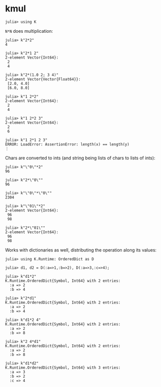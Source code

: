 # kmul

    julia> using K

`N*N` does multiplication:

    julia> k"2*2"
    4

    julia> k"2*1 2"
    2-element Vector{Int64}:
     2
     4

    julia> k"2*(1.0 2; 3 4)"
    2-element Vector{Vector{Float64}}:
     [2.0, 4.0]
     [6.0, 8.0]

    julia> k"1 2*2"
    2-element Vector{Int64}:
     2
     4

    julia> k"1 2*2 3"
    2-element Vector{Int64}:
     2
     6

    julia> k"1 2*1 2 3"
    ERROR: LoadError: AssertionError: length(x) == length(y)
    ⋮

Chars are converted to ints (and string being lists of chars to lists of ints):

    julia> k"\"0\"*2"
    96
    
    julia> k"2*\"0\""
    96

    julia> k"\"0\"*\"0\""
    2304
    
    julia> k"\"01\"*2"
    2-element Vector{Int64}:
     96
     98
    
    julia> k"2*\"01\""
    2-element Vector{Int64}:
     96
     98

Works with dictionaries as well, distributing the operation along its values:

    julia> using K.Runtime: OrderedDict as D

    julia> d1, d2 = D(:a=>1,:b=>2), D(:a=>3,:c=>4);

    julia> k"d1*2"
    K.Runtime.OrderedDict{Symbol, Int64} with 2 entries:
      :a => 2
      :b => 4

    julia> k"2*d1"
    K.Runtime.OrderedDict{Symbol, Int64} with 2 entries:
      :a => 2
      :b => 4

    julia> k"d1*2 4"
    K.Runtime.OrderedDict{Symbol, Int64} with 2 entries:
      :a => 2
      :b => 8

    julia> k"2 4*d1"
    K.Runtime.OrderedDict{Symbol, Int64} with 2 entries:
      :a => 2
      :b => 8

    julia> k"d1*d2"
    K.Runtime.OrderedDict{Symbol, Int64} with 3 entries:
      :a => 3
      :b => 2
      :c => 4
